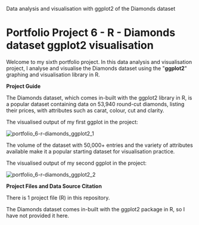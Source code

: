 Data analysis and visualisation with ggplot2 of the Diamonds dataset

# Portfolio Project 6 - R - Diamonds dataset ggplot2 visualisation

Welcome to my sixth portfolio project. In this data analysis and visualisation project, I analyse and visualise the Diamonds dataset using the "**ggplot2**" graphing and visualisation library in R.

**Project Guide**

The Diamonds dataset, which comes in-built with the ggplot2 library in R, is a popular dataset containing data on 53,940 round-cut diamonds, listing their prices, with attributes such as carat, colour, cut and clarity.

The visualised output of my first ggplot in the project:

![portfolio_6-r-diamonds_ggplot2_1](https://user-images.githubusercontent.com/122973220/213420261-e97383f9-c5b9-4b68-aa7a-770a8ecac82c.jpeg)

The volume of the dataset with 50,000+ entries and the variety of attributes available make it a popular starting dataset for visualisation practice.

The visualised output of my second ggplot in the project:

![portfolio_6-r-diamonds_ggplot2_2](https://user-images.githubusercontent.com/122973220/213421796-2c4e106c-7bae-4f50-997d-08d49752f938.jpeg)

**Project Files and Data Source Citation**

There is 1 project file (R) in this repository.

The Diamonds dataset comes in-built with the ggplot2 package in R, so I have not provided it here.
